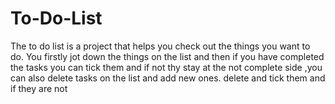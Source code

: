 # To-Do-List
The to do list is a project that helps you check out the things you want to do. You firstly jot down the things on the list and then if you have completed the tasks you can tick them and if not thy stay at the not complete side ,you can also delete tasks on the list and add new ones. delete and  tick them and if they are not 
